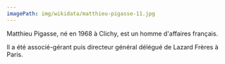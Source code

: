 ```yaml
---
imagePath: img/wikidata/matthieu-pigasse-11.jpg
---
```


Matthieu Pigasse, né en 1968 à Clichy, est un homme d'affaires français.

Il a été associé-gérant puis directeur général délégué de Lazard Frères à Paris.
